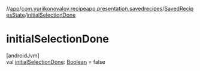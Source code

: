 //[app](../../../index.md)/[com.yuriikonovalov.recipeapp.presentation.savedrecipes](../index.md)/[SavedRecipesState](index.md)/[initialSelectionDone](initial-selection-done.md)

# initialSelectionDone

[androidJvm]\
val [initialSelectionDone](initial-selection-done.md): [Boolean](https://kotlinlang.org/api/latest/jvm/stdlib/kotlin/-boolean/index.html) = false
